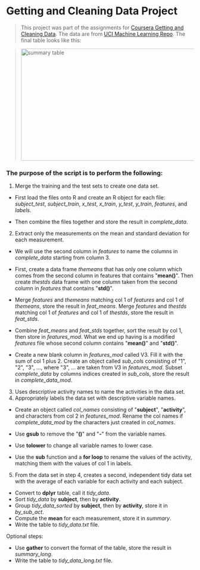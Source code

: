 # Getting and Cleaning Data Project

>This project was part of the assignments for [Coursera Getting and Cleaning Data](https://www.coursera.org/course/getdata).
The data are from [UCI Machine Learning Repo](http://archive.ics.uci.edu/ml/datasets/Human+Activity+Recognition+Using+Smartphones).
The final table looks like this:

><img src="summary.png" alt="summary table" height="300" width="500">

### The purpose of the script is to perform the following:
 
1. Merge the training and the test sets to create one data set.

  - First load the files onto R and create an R object for each file:
*subject\_test*, *subject\_train*, *x\_test*, *x\_train*, *y\_test*, *y\_train*, *features*, and *labels*.

  - Then combine the files together and store the result in *complete\_data*.

2. Extract only the measurements on the mean and standard deviation for each measurement.

  - We will use the second column in *features* to name the columns in *complete\_data* starting from column 3.

  - First, create a data frame *themeans* that has only one column which comes from the second column in features that contains "**mean()**". Then create *thestds* data
frame with one column taken from the second column in *features* that contains "**std()**".

  - Merge *features* and *themeans* matching col 1 of *features* and col 1 of *themeans*, store the result in *feat\_means*. Merge *features* and *thestds* matching col 1 of *features* and col 1 of *thestds*, store the result in *feat\_stds*.

  - Combine *feat\_means* and *feat\_stds* together, sort the result by col 1, then store in *features\_mod*. What we end up having is a modified *features* file whose second
column contains "**mean()**" and "**std()**".

  - Create a new blank column in *features\_mod* called V3. Fill it with the sum of col 1 plus 2. Create an object called *sub\_col*s consisting of "1", "2", "3", ..., where "3", ... are taken from V3 in *features\_mod*. Subset *complete\_data*
by columns indices created in *sub\_cols*, store the result in *complete\_data\_mod*.

3. Uses descriptive activity names to name the activities in the data set.
4. Appropriately labels the data set with descriptive variable names. 

  - Create an object called *col\_names* consisting of "**subject**", "**activity**", and characters from col 2 in *features\_mod*. Rename the col names if *complete\_data\_mod* by the characters just created in *col\_names*. 
  
  - Use **gsub** to remove the "**()**" and "**-**" from the variable names. 
  
  - Use **tolower** to change all variable names to lower case. 

  - Use the **sub** function and a **for loop** to rename the values of the activity, matching them with the values of col 1 in labels.

5. From the data set in step 4, creates a second, independent tidy data set with the average of each variable for each activity and each subject.

  - Convert to **dplyr** table, call it *tidy\_data*. 
  - Sort *tidy\_data* by **subject**, then by **activity**.  
  - Group *tidy\_data\_sorted* by **subject**, then by **activity**, store it in *by\_sub\_act*. 
  - Compute the **mean** for each measurement, store it in *summary*.
  - Write the table to *tidy\_data.txt* file.
  
Optional steps:

  - Use **gather** to convert the format of the table, store the result in *summary\_long*.
  - Write the table to *tidy\_data\_long.txt* file.




















